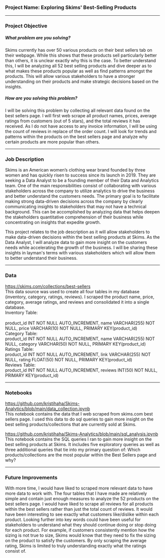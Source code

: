 ### Project Name: Exploring Skims' Best-Selling Products
***
### Project Objective
##### What problem are you solving?
Skims currently has over 50 various products on their best sellers tab on their webpage. While this shows that these products sell particularly better than others, it is unclear exactly why this is the case. To better understand this, I will be analyzing all 52 best selling products and dive deeper as to what makes these products popular as well as find patterns amongst the products. This will allow various stakeholders to have a stronger understanding on their products and make strategic decisions based on the insights.
##### How are you solving this problem?
I will be solving this problem by collecting all relevant data found on the best sellers page. I will first web scrape all product names, prices, average ratings from customers (out of 5 stars), and the total reviews it has received. As I do not have access to any invoice information, I will be using the count of reviews in replace of the order count. I will look for trends and patterns within the products on the best sellers page and analyze why certain products are more popular than others.
***
### Job Description
Skims is an American women’s clothing wear brand founded by three women and has quickly risen to success since its launch in 2019. They are seeking a Data Analyst to be a founding member of their Data and Analytics team. One of the main responsibilities consist of collaborating with various stakeholders across the company to utilize analytics to drive the business and better understand the customers needs. The primary goal is to facilitate making strong data-driven decisions across the company by clearly communicating insights to stakeholders that may not have a technical background. This can be accomplished by analyzing data that helps deepen the stakeholders quantitative comprehension of their business while concentrating on insights that expedite growth.

This project relates to the job description as it will allow stakeholders to make data-driven decisions within the best selling products at Skims. As the Data Analyst, I will analyze data to gain more insight on the customers needs while accelerating the growth of the business. I will be sharing these insights in layman's terms with various stakeholders which will allow them to better understand their business. 
***
### Data
https://skims.com/collections/best-sellers <br>
This data source was used to create all four tables in my database (inventory, category, ratings, reviews). I scraped the product name, price, category, average ratings, and reviews and consolidated it into a single database. <br>
Inventory Table: <br>	
  product_id INT NOT NULL AUTO_INCREMENT,
  name VARCHAR(255) NOT NULL,
	price VARCHAR(10) NOT NULL,
	PRIMARY KEY(product_id) <br>
Category Table: <br>
	product_id INT NOT NULL AUTO_INCREMENT,
	name VARCHAR(255) NOT NULL,
	category VARCHAR(50) NOT NULL,
	PRIMARY KEY(product_id) <br>
Ratings Table: <br>
 	product_id INT NOT NULL AUTO_INCREMENT,
	link VARCHAR(255) NOT NULL,
	rating FLOAT(50) NOT NULL,
	PRIMARY KEY(product_id) <br>
Reviews Table: <br>
	product_id INT NOT NULL AUTO_INCREMENT,
	reviews INT(50) NOT NULL,
	PRIMARY KEY(product_id) <br>
***
### Notebooks
https://github.com/kristihaha/Skims-Analytics/blob/main/data_collection.ipynb <br>
This notebook contains the data that I web scraped from skims.com best sellers page. I used this data to do sql queries to gain more insight on the best selling products/collections that are currently sold at Skims. <br>

https://github.com/kristihaha/Skims-Analytics/blob/main/sql_analysis.ipynb <br>
This notebook contains the SQL queries I ran to gain more insight on the best selling products at Skims. It includes five exploratory queries as well as three additional queries that tie into my primary question of: Which products/collections are the most popular within the Best Sellers page and why? <br>
***
### Future Improvements
With more time, I would have liked to scraped more relevant data to have more data to work with. The four tables that I have made are relatively simple and contain just enough measures to analyze the 52 products on the best sellers page. I would have liked to scrape all reviews for all products within the best sellers rather than just the total count of reviews. It would have been interesting to see exactly what customers like/dislike within each product. Looking further into key words could have been useful for stakeholders to understand what they should continue doing or stop doing for each product. For example, if customers consistently mention how the sizing is not true to size, Skims would know that they need to fix the sizing on the product to satisfy the customers. By only scraping the average rating, Skims is limited to truly understanding exactly what the ratings consist of.
